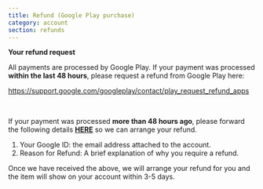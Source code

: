 ```yaml
---
title: Refund (Google Play purchase)
category: account
section: refunds
---
```

**Your refund request**


All payments are processed by Google Play. If your payment was processed **within the last 48 hours**, please request a refund from Google Play here:


<https://support.google.com/googleplay/contact/play_request_refund_apps>


 


If your payment was processed **more than 48 hours ago**, please forward the following details **[HERE](https://help.studycat.com/hc/en-gb/requests/new)** so we can arrange your refund.


1. Your Google ID: the email address attached to the account.
2. Reason for Refund: A brief explanation of why you require a refund.


Once we have received the above, we will arrange your refund for you and the item will show on your account within 3\-5 days.